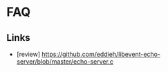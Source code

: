 # FAQ

## Links

- [review] https://github.com/eddieh/libevent-echo-server/blob/master/echo-server.c
